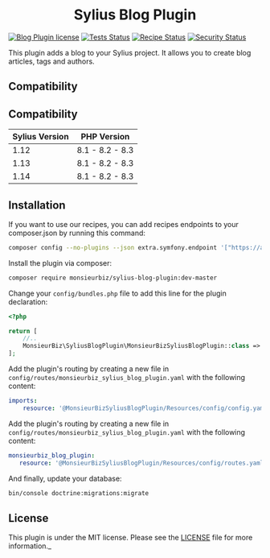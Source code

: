<h1 align="center">Sylius Blog Plugin</h1>

[![Blog Plugin license](https://img.shields.io/github/license/monsieurbiz/SyliusBlogPlugin?public)](https://github.com/monsieurbiz/SyliusBlogPlugin/blob/master/LICENSE.txt)
[![Tests Status](https://img.shields.io/github/actions/workflow/status/monsieurbiz/SyliusBlogPlugin/tests.yaml?branch=master&logo=github)](https://github.com/monsieurbiz/SyliusBlogPlugin/actions?query=workflow%3ATests)
[![Recipe Status](https://img.shields.io/github/actions/workflow/status/monsieurbiz/SyliusBlogPlugin/recipe.yaml?branch=master&label=recipes&logo=github)](https://github.com/monsieurbiz/SyliusBlogPlugin/actions?query=workflow%3ASecurity)
[![Security Status](https://img.shields.io/github/actions/workflow/status/monsieurbiz/SyliusBlogPlugin/security.yaml?branch=master&label=security&logo=github)](https://github.com/monsieurbiz/SyliusBlogPlugin/actions?query=workflow%3ASecurity)

This plugin adds a blog to your Sylius project. It allows you to create blog articles, tags and authors.

## Compatibility

## Compatibility

| Sylius Version | PHP Version     |
|----------------|-----------------|
| 1.12           | 8.1 - 8.2 - 8.3 |
| 1.13           | 8.1 - 8.2 - 8.3 |
| 1.14           | 8.1 - 8.2 - 8.3 |

## Installation

If you want to use our recipes, you can add recipes endpoints to your composer.json by running this command:

```bash
composer config --no-plugins --json extra.symfony.endpoint '["https://api.github.com/repos/monsieurbiz/symfony-recipes/contents/index.json?ref=flex/master","flex://defaults"]'
```

Install the plugin via composer:

```bash
composer require monsieurbiz/sylius-blog-plugin:dev-master
```

<!-- The section on the flex recipe will be displayed when the flex recipe will be available on contrib repo
<details><summary>For the installation without flex, follow these additional steps</summary>
-->

Change your `config/bundles.php` file to add this line for the plugin declaration:

```php
<?php

return [
    //..
    MonsieurBiz\SyliusBlogPlugin\MonsieurBizSyliusBlogPlugin::class => ['all' => true],
];
```

Add the plugin's routing by creating a new file in `config/routes/monsieurbiz_sylius_blog_plugin.yaml` with the following content:

```yaml
imports:
    resource: '@MonsieurBizSyliusBlogPlugin/Resources/config/config.yaml'
```

Add the plugin's routing by creating a new file in `config/routes/monsieurbiz_sylius_blog_plugin.yaml` with the following content:

```yaml
monsieurbiz_blog_plugin:
   resource: '@MonsieurBizSyliusBlogPlugin/Resources/config/routes.yaml'
```

And finally, update your database:

```bash
bin/console doctrine:migrations:migrate
```


## License

This plugin is under the MIT license.
Please see the [LICENSE](LICENSE) file for more information._
